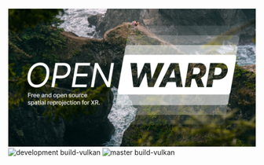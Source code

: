 ![logo](resources/logo.png)
![development build-vulkan](https://github.com/Zee2/openwarp/workflows/development%20build-vulkan/badge.svg)
![master build-vulkan](https://github.com/Zee2/openwarp/workflows/master%20build-vulkan/badge.svg)
